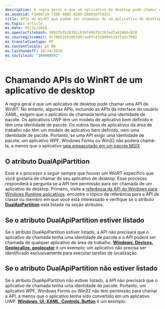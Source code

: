 ```yaml
---
description: A regra geral é que um aplicativo de desktop pode chamar uma API de Windows Runtime (WinRT). No entanto, algumas APIs, incluindo as APIs da interface do usuário XAML, exigem que o aplicativo de chamada tenha uma identidade de pacote.
ms.assetid: F3808C28-72DE-49B5-A389-EB085EFC02CC
title: APIs do WinRT que podem ser chamadas de um aplicativo de desktop
ms.topic: article
ms.date: 05/31/2018
ms.openlocfilehash: 9083fbfb16391c626f49b79176fed7a81068c028
ms.sourcegitcommit: 0c786b1682063d0cae0fc43180945183fa2c7981
ms.translationtype: MT
ms.contentlocale: pt-BR
ms.lasthandoff: 10/24/2020
ms.locfileid: "104008591"
---
```

# <a name="calling-winrt-apis-from-a-desktop-app"></a>Chamando APIs do WinRT de um aplicativo de desktop

A regra geral é que um aplicativo de desktop pode chamar uma API do WinRT. No entanto, algumas APIs, incluindo as APIs da interface do usuário XAML, exigem que o aplicativo de chamada tenha uma identidade de pacote. Os aplicativos UWP têm um modelo de aplicativo bem definido e têm uma identidade de pacote. Os outros tipos de aplicativos da área de trabalho não têm um modelo de aplicativo bem definido, nem uma identidade de pacote. Portanto, se uma API exigir uma identidade de pacote, um aplicativo WPF, Windows Forms ou Win32 não poderá chamá-la, a menos que o aplicativo [seja empacotado em um pacote MSIX](/windows/msix/desktop/desktop-to-uwp-root).

## <a name="the-dualapipartition-attribute"></a>O atributo DualApiPartition

Esse é o processo a seguir sempre que houver um WinRT específico que você gostaria de chamar de seu aplicativo de desktop. Esse processo responderá à pergunta se a API tem permissão para ser chamada de um aplicativo de desktop. Primeiro, visite a [referência da API do Windows para Windows Runtime aplicativos](/uwp/), encontre o tópico de referência para a API de classe ou membro em que você está interessado e verifique se o atributo [**DualApiPartition**](/uwp/api/Windows.Foundation.Metadata.DualApiPartitionAttribute) está listado na seção atributos.

## <a name="if-the-dualapipartition-attribute-is-listed"></a>Se o atributo DualApiPartition estiver listado

Se o atributo DualApiPartition estiver listado, a API não precisará que o aplicativo de chamada tenha uma identidade de pacote e a API poderá ser chamada de qualquer aplicativo de área de trabalho. [**Windows. Devices. Geolocalize. geolocator**](/uwp/api/Windows.Devices.Geolocation.Geolocator) é um exemplo; um aplicativo não precisa ser identificado exclusivamente para executar tarefas de localização.

## <a name="if-the-dualapipartition-attribute-is-not-listed"></a>Se o atributo DualApiPartition não estiver listado

Se o atributo DualApiPartition não estiver listado, a API não precisará que o aplicativo de chamada tenha uma identidade de pacote. Portanto, um aplicativo WPF, Windows Forms ou Win32 não tem permissão para chamar a API, a menos que o aplicativo tenha sido convertido em um aplicativo UWP. [**Windows. UI. XAML. Controls. Button**](/uwp/api/Windows.UI.Xaml.Controls.Button) é um exemplo.
